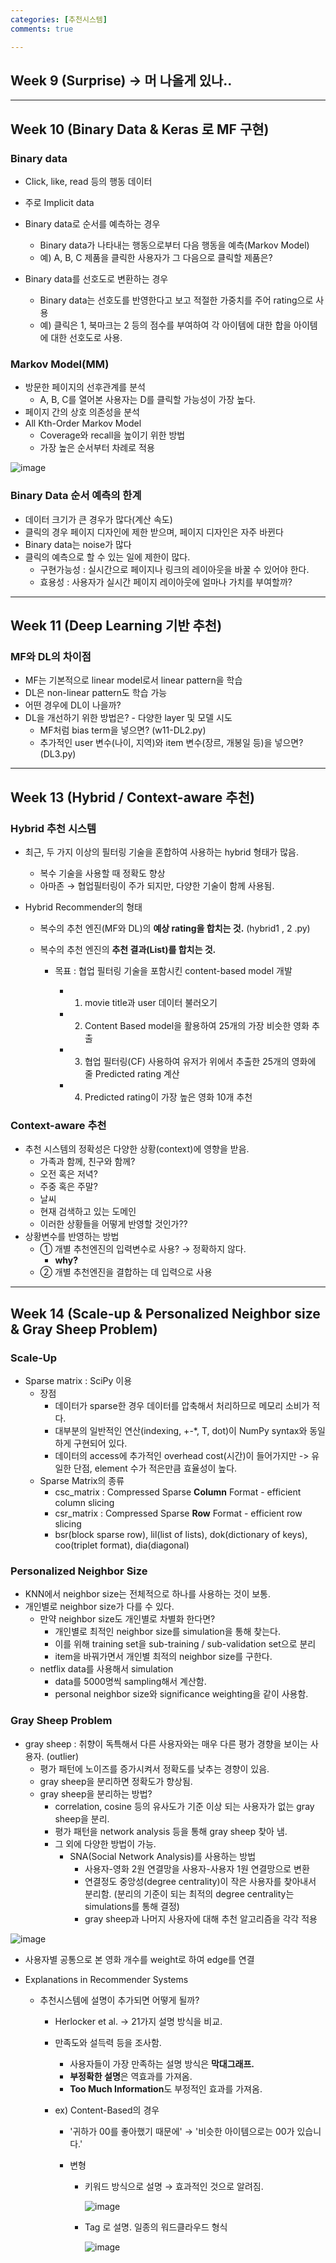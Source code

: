 ```yaml
---
categories: [추천시스템]
comments: true

---
```


## Week 9 (Surprise) → 머 나올게 있나..

---

## Week 10 (Binary Data & Keras 로 MF 구현)

### Binary data

- Click, like, read 등의 행동 데이터

- 주로 Implicit data

- Binary data로 순서를 예측하는 경우

  - Binary data가 나타내는 행동으로부터 다음 행동을 예측(Markov Model)
  - 예) A, B, C 제품을 클릭한 사용자가 그 다음으로 클릭할 제품은?

- Binary data를 선호도로 변환하는 경우

  - Binary data는 선호도를 반영한다고 보고 적절한 가중치를 주어 rating으로 사용
  - 예) 클릭은 1, 북마크는 2 등의 점수를 부여하여 각 아이템에 대한 합을 아이템에 대한 선호도로 사용.

  

### Markov Model(MM)

- 방문한 페이지의 선후관계를 분석
  - A, B, C를 열어본 사용자는 D를 클릭할 가능성이 가장 높다.
- 페이지 간의 상호 의존성을 분석
- All Kth-Order Markov Model
  - Coverage와 recall을 높이기 위한 방법
  - 가장 높은 순서부터 차례로 적용

![image](https://user-images.githubusercontent.com/37925813/102020280-7d949400-3dbb-11eb-874a-d97107ce6764.png)



### Binary Data 순서 예측의 한계

- 데이터 크기가 큰 경우가 많다(계산 속도)
- 클릭의 경우 페이지 디자인에 제한 받으며, 페이지 디자인은 자주 바뀐다
- Binary data는 noise가 많다
- 클릭의 예측으로 할 수 있는 일에 제한이 많다.
  - 구현가능성 : 실시간으로 페이지나 링크의 레이아웃을 바꿀 수 있어야 한다.
  - 효용성 : 사용자가 실시간 페이지 레이아웃에 얼마나 가치를 부여할까?

---

## Week 11 (Deep Learning 기반 추천)

### MF와 DL의 차이점

- MF는 기본적으로 linear model로서 linear pattern을 학습
- DL은 non-linear pattern도 학습 가능
- 어떤 경우에 DL이 나을까?
- DL을 개선하기 위한 방법은? - 다양한 layer 및 모델 시도
  - MF처럼 bias term을 넣으면? (w11-DL2.py)
  - 추가적인 user 변수(나이, 지역)와 item 변수(장르, 개봉일 등)을 넣으면?(DL3.py)

---

## Week 13 (Hybrid / Context-aware 추천)

### Hybrid 추천 시스템

- 최근, 두 가지 이상의 필터링 기술을 혼합하여 사용하는 hybrid 형태가 많음.

  - 복수 기술을 사용할 때 정확도 향상
  - 아마존 → 협업필터링이 주가 되지만, 다양한 기술이 함께 사용됨.

- Hybrid Recommender의 형태

  - 복수의 추천 엔진(MF와 DL)의 **예상 rating을 합치는 것.** (hybrid1 , 2 .py)

  - 복수의 추천 엔진의 **추천 결과(List)를 합치는 것.**

    - 목표 : 협업 필터링 기술을 포함시킨 content-based model 개발

      - 1) movie title과 user 데이터 불러오기

      - 2) Content Based model을 활용하여 25개의 가장 비슷한 영화 추출

      - 3) 협업 필터링(CF) 사용하여 유저가 위에서 추출한 25개의 영화에 줄 Predicted rating 계산

      - 4) Predicted rating이 가장 높은 영화 10개 추천

        

### Context-aware 추천

- 추천 시스템의 정확성은 다양한 상황(context)에 영향을 받음.
  - 가족과 함께, 친구와 함께?
  - 오전 혹은 저녁?
  - 주중 혹은 주말?
  - 날씨
  - 현재 검색하고 있는 도메인
  - 이러한 상황들을 어떻게 반영할 것인가??
- 상황변수를 반영하는 방법
  - ① 개별 추천엔진의 입력변수로 사용? → 정확하지 않다. 
    - **why?**
  - ② 개별 추천엔진을 결합하는 데 입력으로 사용

---

## Week 14 (Scale-up & Personalized Neighbor size & Gray Sheep Problem)

### Scale-Up

- Sparse matrix : SciPy 이용
  - 장점 
    - 데이터가 sparse한 경우 데이터를 압축해서 처리하므로 메모리 소비가 적다.
    - 대부분의 일반적인 연산(indexing, +-*, T, dot)이 NumPy syntax와 동일하게 구현되어 있다.
    - 데이터의 access에 추가적인 overhead cost(시간)이 들어가지만 -> 유일한 단점, element 수가 적은만큼 효율성이 높다.
  - Sparse Matrix의 종류
    - csc_matrix : Compressed Sparse **Column** Format - efficient column slicing
    - csr_matrix : Compressed Sparse **Row** Format - efficient row slicing
    - bsr(block sparse row), lil(list of lists), dok(dictionary of keys), coo(triplet format), dia(diagonal)



### Personalized Neighbor Size

- KNN에서 neighbor size는 전체적으로 하나를 사용하는 것이 보통.
- 개인별로 neighbor size가 다를 수 있다.
  - 만약 neighbor size도 개인별로 차별화 한다면?
    - 개인별로 최적인 neighbor size를 simulation을 통해 찾는다.
    - 이를 위해 training set을 sub-training / sub-validation set으로 분리
    - item을 바꿔가면서 개인별 최적의 neighbor size를 구한다.
  - netflix data를 사용해서 simulation
    - data를 5000명씩 sampling해서 계산함.
    - personal neighbor size와 significance weighting을 같이 사용함.

### Gray Sheep Problem

- gray sheep : 취향이 독특해서 다른 사용자와는 매우 다른 평가 경향을 보이는 사용자. (outlier)
  - 평가 패턴에 노이즈를 증가시켜서 정확도를 낮추는 경향이 있음.
  - gray sheep을 분리하면 정확도가 향상됨.
  - gray sheep을 분리하는 방법?
    - correlation, cosine 등의 유사도가 기준 이상 되는 사용자가 없는 gray sheep을 분리.
    - 평가 패턴을 network analysis 등을 통해 gray sheep 찾아 냄.
    - 그 외에 다양한 방법이 가능.
      - SNA(Social Network Analysis)를 사용하는 방법
        - 사용자-영화 2원 연결망을 사용자-사용자 1원 연결망으로 변환
        - 연결정도 중앙성(degree centrality)이 작은 사용자를 찾아내서 분리함. (분리의 기준이 되는 최적의 degree centrality는 simulations를 통해 결정)
        - gray sheep과 나머지 사용자에 대해 추천 알고리즘을 각각 적용

![image](https://user-images.githubusercontent.com/37925813/102020306-c0ef0280-3dbb-11eb-8a5d-02c8cea1f6e8.png)

- 사용자별 공통으로 본 영화 개수를 weight로 하여 edge를 연결

- Explanations in Recommender Systems

  - 추천시스템에 설명이 추가되면 어떻게 될까?

    - Herlocker et al. → 21가지 설명 방식을 비교.

    - 만족도와 설득력 등을 조사함.

      - 사용자들이 가장 만족하는 설명 방식은 **막대그래프.**
      - **부정확한 설명**은 역효과를 가져옴.
      - **Too Much Information**도 부정적인 효과를 가져옴.

    - ex) Content-Based의 경우

      - '귀하가 00를 좋아했기 때문에' → '비슷한 아이템으로는 00가 있습니다.'

      - 변형

        - 키워드 방식으로 설명 → 효과적인 것으로 알려짐.

          ![image](https://user-images.githubusercontent.com/37925813/102020318-d106e200-3dbb-11eb-8e60-ea47d3c9b617.png)

        - Tag 로 설명. 일종의 워드클라우드 형식

          ![image](https://user-images.githubusercontent.com/37925813/102020321-debc6780-3dbb-11eb-8fca-4b43fc08da9a.png)